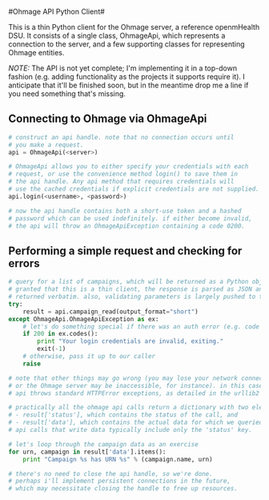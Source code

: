 #Ohmage API Python Client#

This is a thin Python client for the Ohmage server, a reference openmHealth DSU. It consists of a
single class, OhmageApi, which represents a connection to the server, and a few supporting
classes for representing Ohmage entities.

*NOTE:* The API is not yet complete; I'm implementing it in a top-down fashion (e.g. adding
functionality as the projects it supports require it). I anticipate that it'll be finished
soon, but in the meantime drop me a line if you need something that's missing.

## Connecting to Ohmage via OhmageApi

~~~python
# construct an api handle. note that no connection occurs until
# you make a request.
api = OhmageApi(<server>)

# OhmageApi allows you to either specify your credentials with each
# request, or use the convenience method login() to save them in
# the api handle. Any api method that requires credentials will
# use the cached credentials if explicit credentials are not supplied.
api.login(<username>, <password>)

# now the api handle contains both a short-use token and a hashed
# password which can be used indefinitely. if either become invalid,
# the api will throw an OhmageApiException containing a code 0200.
~~~
    
## Performing a simple request and checking for errors

~~~python
# query for a list of campaigns, which will be returned as a Python object.
# granted that this is a thin client, the response is parsed as JSON and
# returned verbatim. also, validating parameters is largely pushed to the server.
try:
    result = api.campaign_read(output_format="short")
except OhmageApi.OhmageApiException as ex:
    # let's do something special if there was an auth error (e.g. code 0200)
    if 200 in ex.codes():
        print "Your login credentials are invalid, exiting."
        exit(-1)
    # otherwise, pass it up to our caller
    raise

# note that other things may go wrong (you may lose your network connection,
# or the Ohmage server may be inaccessible, for instance). in this case, the
# api throws standard HTTPError exceptions, as detailed in the urllib2 documentation.

# practically all the ohmage api calls return a dictionary with two elements:
# - result['status'], which contains the status of the call, and
# - result['data'], which contains the actual data for which we queried.
# api calls that write data typically include only the 'status' key.

# let's loop through the campaign data as an exercise
for urn, campaign in result['data'].items():
    print "Campaign %s has URN %s" % (campaign.name, urn)

# there's no need to close the api handle, so we're done.
# perhaps i'll implement persistent connections in the future,
# which may necessitate closing the handle to free up resources.
~~~